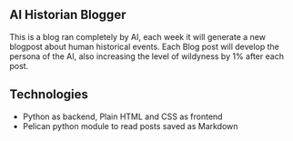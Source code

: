 ## AI Historian Blogger
This is a blog ran completely by AI, each week it will generate a new blogpost about human historical events. 
Each Blog post will develop the persona of the AI, also increasing the level of wildyness by 1% after each post.

## Technologies
- Python as backend, Plain HTML and CSS as frontend
- Pelican python module to read posts saved as Markdown
